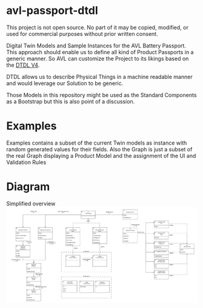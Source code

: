 # avl-passport-dtdl 
This project is not open source. No part of it may be copied, modified, or used for commercial purposes without prior written consent.

Digital Twin Models and Sample Instances for the AVL Battery Passport. This approach should enable us to define all kind of Product Passports in a generic manner. So AVL can customize the Project to its likings based on the [DTDL V4](https://github.com/Azure/opendigitaltwins-dtdl/blob/master/DTDL/v4/DTDL.v4.md).

DTDL allows us to describe Physical Things in a machine readable manner and would leverage our Solution to be generic.

Those Models in this repository might be used as the Standard Components as a Bootstrap but this is also point of a discussion.

# Examples

Examples contains a subset of the current Twin models as instance with random generated values for their fields.
Also the Graph is just a subset of the real Graph displaying a Product Model and the assignment of the UI and Validation Rules

# Diagram

Simplified overview
![DTDL Overview Diagram](./Diagram.png)
